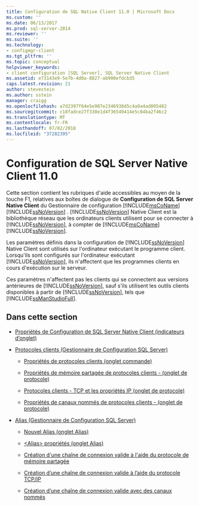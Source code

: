 ```yaml
---
title: Configuration de SQL Native Client 11.0 | Microsoft Docs
ms.custom: ''
ms.date: 06/13/2017
ms.prod: sql-server-2014
ms.reviewer: ''
ms.suite: ''
ms.technology:
- configmgr-client
ms.tgt_pltfrm: ''
ms.topic: conceptual
helpviewer_keywords:
- client configuration [SQL Server], SQL Server Native Client
ms.assetid: e73143e9-5e7b-4d0a-8827-ab900efdcb35
caps.latest.revision: 21
author: stevestein
ms.author: sstein
manager: craigg
ms.openlocfilehash: a7d2397f64e5e987e2346938d5c4a9a4ad805482
ms.sourcegitcommit: c18fadce27f330e1d4f36549414e5c84ba2f46c2
ms.translationtype: MT
ms.contentlocale: fr-FR
ms.lasthandoff: 07/02/2018
ms.locfileid: "37282395"
---
```

# <a name="sql-native-client-110-configuration"></a>Configuration de SQL Server Native Client 11.0
  Cette section contient les rubriques d'aide accessibles au moyen de la touche F1, relatives aux boîtes de dialogue de **Configuration de SQL Server Native Client** du Gestionnaire de configuration [!INCLUDE[msCoName](../../includes/msconame-md.md)] [!INCLUDE[ssNoVersion](../../includes/ssnoversion-md.md)] . [!INCLUDE[ssNoVersion](../../includes/ssnoversion-md.md)] Native Client est la bibliothèque réseau que les ordinateurs clients utilisent pour se connecter à [!INCLUDE[ssNoVersion](../../includes/ssnoversion-md.md)], à compter de [!INCLUDE[msCoName](../../includes/msconame-md.md)] [!INCLUDE[ssNoVersion](../../includes/ssnoversion-md.md)].  
  
 Les paramètres définis dans la configuration de [!INCLUDE[ssNoVersion](../../includes/ssnoversion-md.md)] Native Client sont utilisés sur l'ordinateur exécutant le programme client. Lorsqu'ils sont configurés sur l'ordinateur exécutant [!INCLUDE[ssNoVersion](../../includes/ssnoversion-md.md)], ils n'affectent que les programmes clients en cours d'exécution sur le serveur.  
  
 Ces paramètres n'affectent pas les clients qui se connectent aux versions antérieures de [!INCLUDE[ssNoVersion](../../includes/ssnoversion-md.md)], sauf s'ils utilisent les outils clients disponibles à partir de [!INCLUDE[ssNoVersion](../../includes/ssnoversion-md.md)], tels que [!INCLUDE[ssManStudioFull](../../includes/ssmanstudiofull-md.md)].  
  
## <a name="in-this-section"></a>Dans cette section  
  
-   [Propriétés de Configuration de SQL Server Native Client &#40;indicateurs d’onglet&#41;](../../../2014/tools/configuration-manager/sql-server-native-client-configuration-properties-flags-tab.md)  
  
-   [Protocoles clients &#40;Gestionnaire de Configuration SQL Server&#41;](../../relational-databases/sql-server-configuration-manager.md)  
  
    -   [Propriétés de protocoles clients &#40;onglet commande&#41;](../../../2014/tools/configuration-manager/client-protocols-properties-order-tab.md)  
  
    -   [Propriétés de mémoire partagée de protocoles clients - &#40;onglet de protocole&#41;](../../../2014/tools/configuration-manager/client-protocols-shared-memory-properties-protocol-tab.md)  
  
    -   [Protocoles clients - TCP et les propriétés IP &#40;onglet de protocole&#41;](../../../2014/tools/configuration-manager/client-protocols-tcp-and-ip-properties-protocol-tab.md)  
  
    -   [Propriétés de canaux nommés de protocoles clients - &#40;onglet de protocole&#41;](../../../2014/tools/configuration-manager/client-protocols-named-pipes-properties-protocol-tab.md)  
  
-   [Alias &#40;Gestionnaire de Configuration SQL Server&#41;](../../../2014/tools/configuration-manager/aliases-sql-server-configuration-manager.md)  
  
    -   [Nouvel Alias &#40;onglet Alias&#41;](../../../2014/tools/configuration-manager/new-alias-alias-tab.md)  
  
    -   [&#60;Alias&#62; propriétés &#40;onglet Alias&#41;](../../../2014/tools/configuration-manager/alias-properties-alias-tab.md)  
  
    -   [Création d'une chaîne de connexion valide à l'aide du protocole de mémoire partagée](../../../2014/tools/configuration-manager/creating-a-valid-connection-string-using-shared-memory-protocol.md)  
  
    -   [Création d’une chaîne de connexion valide à l’aide du protocole TCP/IP](../../../2014/tools/configuration-manager/creating-a-valid-connection-string-using-tcp-ip.md)  
  
    -   [Création d’une chaîne de connexion valide avec des canaux nommés](../../../2014/tools/configuration-manager/creating-a-valid-connection-string-using-named-pipes.md)  
  
  
